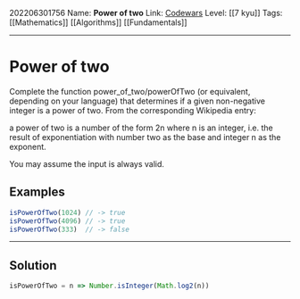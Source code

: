202206301756
Name: **Power of two**
Link: [Codewars](https://www.codewars.com/kata/534d0a229345375d520006a0)
Level:  [[7 kyu]]
Tags: [[Mathematics]] [[Algorithms]] [[Fundamentals]]

---

# Power of two

Complete the function power_of_two/powerOfTwo (or equivalent, depending on your language) that determines if a given non-negative integer is a power of two. From the corresponding Wikipedia entry:

a power of two is a number of the form 2n where n is an integer, i.e. the result of exponentiation with number two as the base and integer n as the exponent.

You may assume the input is always valid.

## Examples

``` javascript
isPowerOfTwo(1024) // -> true
isPowerOfTwo(4096) // -> true
isPowerOfTwo(333)  // -> false
```

---

## Solution

``` javascript
isPowerOfTwo = n => Number.isInteger(Math.log2(n))
```